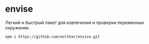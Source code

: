 # envise
Легкий и быстрый пакет для извлечения и проверки переменных окружения.

```
npm i https://github.com/eolthar/envise.git
```
